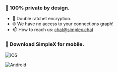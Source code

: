 ### 🔐 100% private by design.
- 🔑 Double ratchet encryption.
- 🌐 We have no access to your connections graph!
- 📫 How to reach us: chat@simplex.chat

### 🔐 Download SimpleX for mobile.

![iOS](https://github.com/simplex-chat/.github/blob/main/profile/images/apple_store.svg?raw=true)

![Android](https://github.com/simplex-chat/.github/blob/main/profile/images/google_play.svg?raw=true)